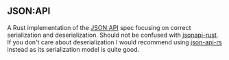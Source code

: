 ## JSON:API
A Rust implementation of the [JSON:API](https://jsonapi.org/) spec focusing on correct serialization and deserialization. Should not be confused with [jsonapi-rust](https://github.com/michiel/jsonapi-rust). If you don't care about deserialization I would recommend using [json-api-rs](https://github.com/zacharygolba/json-api-rs) instead as its serialization model is quite good.
